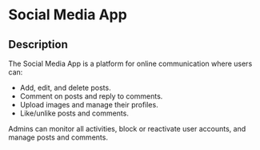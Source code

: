 # Social Media App


## Description
The Social Media App is a platform for online communication where users can:
- Add, edit, and delete posts.
- Comment on posts and reply to comments.
- Upload images and manage their profiles.
- Like/unlike posts and comments.

Admins can monitor all activities, block or reactivate user accounts, and manage posts and comments.

